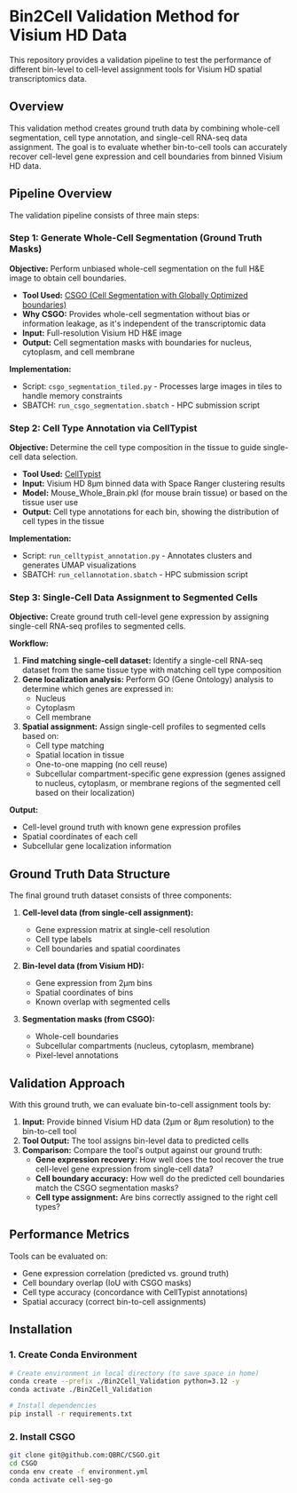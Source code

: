 # Bin2Cell Validation Method for Visium HD Data

This repository provides a validation pipeline to test the performance of different bin-level to cell-level assignment tools for Visium HD spatial transcriptomics data.

## Overview

This validation method creates ground truth data by combining whole-cell segmentation, cell type annotation, and single-cell RNA-seq data assignment. The goal is to evaluate whether bin-to-cell tools can accurately recover cell-level gene expression and cell boundaries from binned Visium HD data.

## Pipeline Overview

The validation pipeline consists of three main steps:

### Step 1: Generate Whole-Cell Segmentation (Ground Truth Masks)

**Objective:** Perform unbiased whole-cell segmentation on the full H&E image to obtain cell boundaries.

- **Tool Used:** [CSGO (Cell Segmentation with Globally Optimized boundaries)](https://github.com/QBRC/CSGO)
- **Why CSGO:** Provides whole-cell segmentation without bias or information leakage, as it's independent of the transcriptomic data
- **Input:** Full-resolution Visium HD H&E image
- **Output:** Cell segmentation masks with boundaries for nucleus, cytoplasm, and cell membrane

**Implementation:**
- Script: `csgo_segmentation_tiled.py` - Processes large images in tiles to handle memory constraints
- SBATCH: `run_csgo_segmentation.sbatch` - HPC submission script

### Step 2: Cell Type Annotation via CellTypist

**Objective:** Determine the cell type composition in the tissue to guide single-cell data selection.

- **Tool Used:** [CellTypist](https://www.celltypist.org/)
- **Input:** Visium HD 8μm binned data with Space Ranger clustering results
- **Model:** Mouse_Whole_Brain.pkl (for mouse brain tissue) or based on the tissue user use
- **Output:** Cell type annotations for each bin, showing the distribution of cell types in the tissue

**Implementation:**
- Script: `run_celltypist_annotation.py` - Annotates clusters and generates UMAP visualizations
- SBATCH: `run_cellannotation.sbatch` - HPC submission script

### Step 3: Single-Cell Data Assignment to Segmented Cells

**Objective:** Create ground truth cell-level gene expression by assigning single-cell RNA-seq profiles to segmented cells.

**Workflow:**
1. **Find matching single-cell dataset:** Identify a single-cell RNA-seq dataset from the same tissue type with matching cell type composition
2. **Gene localization analysis:** Perform GO (Gene Ontology) analysis to determine which genes are expressed in:
   - Nucleus
   - Cytoplasm
   - Cell membrane
3. **Spatial assignment:** Assign single-cell profiles to segmented cells based on:
   - Cell type matching
   - Spatial location in tissue
   - One-to-one mapping (no cell reuse)
   - Subcellular compartment-specific gene expression (genes assigned to nucleus, cytoplasm, or membrane regions of the segmented cell based on their localization)

**Output:**
- Cell-level ground truth with known gene expression profiles
- Spatial coordinates of each cell
- Subcellular gene localization information

## Ground Truth Data Structure

The final ground truth dataset consists of three components:

1. **Cell-level data (from single-cell assignment):**
   - Gene expression matrix at single-cell resolution
   - Cell type labels
   - Cell boundaries and spatial coordinates

2. **Bin-level data (from Visium HD):**
   - Gene expression from 2μm bins
   - Spatial coordinates of bins
   - Known overlap with segmented cells

3. **Segmentation masks (from CSGO):**
   - Whole-cell boundaries
   - Subcellular compartments (nucleus, cytoplasm, membrane)
   - Pixel-level annotations

## Validation Approach

With this ground truth, we can evaluate bin-to-cell assignment tools by:

1. **Input:** Provide binned Visium HD data (2μm or 8μm resolution) to the bin-to-cell tool
2. **Tool Output:** The tool assigns bin-level data to predicted cells
3. **Comparison:** Compare the tool's output against our ground truth:
   - **Gene expression recovery:** How well does the tool recover the true cell-level gene expression from single-cell data?
   - **Cell boundary accuracy:** How well do the predicted cell boundaries match the CSGO segmentation masks?
   - **Cell type assignment:** Are bins correctly assigned to the right cell types?

## Performance Metrics

Tools can be evaluated on:
- Gene expression correlation (predicted vs. ground truth)
- Cell boundary overlap (IoU with CSGO masks)
- Cell type accuracy (concordance with CellTypist annotations)
- Spatial accuracy (correct bin-to-cell assignments)

## Installation

### 1. Create Conda Environment

```bash
# Create environment in local directory (to save space in home)
conda create --prefix ./Bin2Cell_Validation python=3.12 -y
conda activate ./Bin2Cell_Validation

# Install dependencies
pip install -r requirements.txt
```

### 2. Install CSGO

```bash
git clone git@github.com:QBRC/CSGO.git
cd CSGO
conda env create -f environment.yml
conda activate cell-seg-go
```